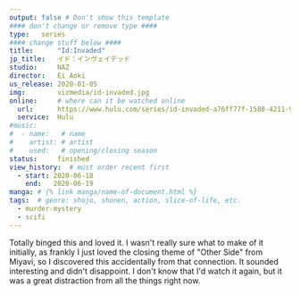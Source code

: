 ```yaml
---
output: false # Don't show this template
#### don't change or remove type ####
type:   series
#### change stuff below ####
title:      "Id:Invaded"
jp_title:   イド：インヴェイデッド
studio:     NAZ
director:   Ei Aoki
us_release: 2020-01-05 
img:        vizmedia/id-invaded.jpg 
online:     # where can it be watched online
  url:      https://www.hulu.com/series/id-invaded-a76ff77f-1588-4211-96e8-d2f9b8fbf400
  service:  Hulu
#music:
#  - name:   # name
#    artist: # artist
#    used:   # opening/closing season
status:     finished
view_history:  # must order recent first
  - start: 2020-06-18 
    end:   2020-06-19
manga: # {% link manga/name-of-document.html %}
tags:  # genre: shojo, shonen, action, slice-of-life, etc.
  - murder-mystery
  - scifi
---
```


Totally binged this and loved it. I wasn't really sure what to make of it initially, as frankly I just loved the closing theme of "Other Side" from Miyavi, so I discovered this accidentally from that connection. It sounded interesting and didn't disappoint. I don't know that I'd watch it again, but it was a great distraction from all the things right now. 